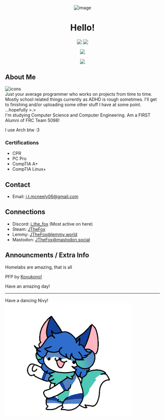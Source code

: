 <p align="center">
  <img align="center" src="https://media.tenor.com/T2SpoqtLFbQAAAAC/fox-cute.gif" alt="image"/>
  <h1 align="center">Hello!</h1>
</p>

<p align="center">
  <img align="center" src="https://komarev.com/ghpvc/?username=J-The-Fox&color=ffa000&label=Visits&style=flat-square">
  <img src="https://img.shields.io/github/last-commit/J-The-Fox/J-The-Fox?color=ffa000&label=Latest%20Commit&logo=Furry%20Network&logoColor=ffa000&style=flat-square" align="center"/>
</p>

<p align="center">
  <img align="center" src="https://github-readme-stats-sigma-five.vercel.app/api?username=J-The-Fox&count_private=true&title_color=ffa000&text_color=ffa000&bg_color=000000"/>
</p>

<p align="center">
  <img align="center" src="https://github-readme-stats-sigma-five.vercel.app/api/top-langs/?username=J-The-Fox&title_color=ffa000&text_color=ffa000&icon_color=00ff32&bg_color=000000&layout=compact">
</p>

<!--- 
I know I should use html or markdown throughout the entire thing but I need the centering of hmtl but don't need it for everything. So I just use markdown for the rest. 
Lazy I know, but it works
--->

## About Me
![icons](https://skillicons.dev/icons?i=py,java,arch,debian,raspberrypi,arduino,neovim,vscodium,git,fediverse "Some things I do or use")  
Just your average programmer who works on projects from time to time. Mostly school related things currently as ADHD is rough sometimes. I'll get to finishing and/or uploading some other stuff I have at some point. ...hopefully >.>  
I'm studying Computer Science and Computer Engineering. Am a FIRST Alumni of FRC Team 5098!

I use Arch btw :3

### Certifications
- CPR
- PC Pro
- CompTIA A+
- CompTIA Linux+

## Contact
- Email: j.t.mcneely06@gmail.com

## Connections
- Discord: [j_the_fox](https://discord.com/users/586954526448156683) (Most active on here)
- Steam: [JTheFox](https://steamcommunity.com/profiles/76561199275602603/)
- Lemmy: [JTheFox@lemmy.world](https://lemmy.world/u/JTheFox)
- Mastodon: <a rel="me" href="https://mastodon.social/@JTheFox">JTheFox@mastodon.social</a>

<!---
That Mastodon link though >.>

That's a me problem for later to figure out, it works for now and that's all that matters, Right? Right???
--->

## Announcments / Extra Info

Homelabs are amazing, that is all

PFP by [Kovukono!](https://pawb.social/u/Kovukono)

Have an amazing day!

---

Have a dancing Nivy!  
![Nivy](/assets/Nivy-Dance.gif "Dancing Nivy")
<!---
J-The-Fox/J-The-Fox is a ✨ special ✨ repository because its `README.md` (this file) appears on your GitHub profile.
You can click the Preview link to take a look at your changes.
--->
